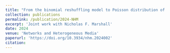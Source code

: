 ```yaml
---
title: "From the binomial reshuffling model to Poisson distribution of money"
collection: publications
permalink: /publication/2024-NHM
excerpt: 'Joint work with Nicholas F. Marshall'
date: 2024
venue: 'Networks and Heterogeneous Media'
paperurl: 'https://doi.org/10.3934/nhm.2024002'
citation: 
---
```

